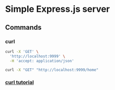 # Simple Express.js server

## Commands

### curl

````bash
curl -X 'GET' \
  'http://localhost:9999' \
  -H 'accept: application/json'
````

````bash
curl -X "GET" "http://localhost:9999/home"
````

### [curl tutorial](https://curl.se/docs/manual.html)
